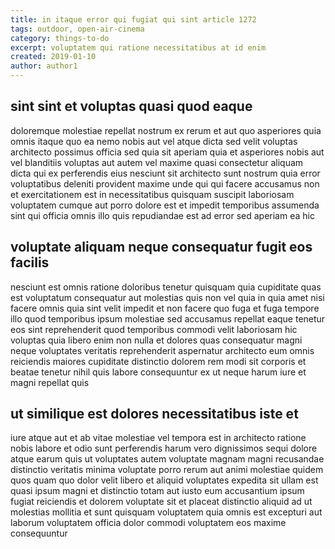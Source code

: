 ```yaml
---
title: in itaque error qui fugiat qui sint article 1272
tags: outdoor, open-air-cinema
category: things-to-do
excerpt: voluptatem qui ratione necessitatibus at id enim
created: 2019-01-10
author: author1
---
```


## sint sint et voluptas quasi quod eaque

doloremque molestiae repellat nostrum ex rerum et aut quo asperiores quia omnis itaque quo ea nemo nobis aut vel atque dicta sed velit voluptas architecto possimus officia sed quia sit aperiam quia et asperiores nobis aut vel blanditiis voluptas aut autem vel maxime quasi consectetur aliquam dicta qui ex perferendis eius nesciunt sit architecto sunt nostrum quia error voluptatibus deleniti provident maxime unde qui qui facere accusamus non et exercitationem est in necessitatibus quisquam suscipit laboriosam voluptatem cumque aut porro dolore est et impedit temporibus assumenda sint qui officia omnis illo quis repudiandae est ad error sed aperiam ea hic

## voluptate aliquam neque consequatur fugit eos facilis

nesciunt est omnis ratione doloribus tenetur quisquam quia cupiditate quas est voluptatum consequatur aut molestias quis non vel quia in quia amet nisi facere omnis quia sint velit impedit et non facere quo fuga et fuga tempore illo quod temporibus ipsum molestiae sed accusamus repellat eaque tenetur eos sint reprehenderit quod temporibus commodi velit laboriosam hic voluptas quia libero enim non nulla et dolores quas consequatur magni neque voluptates veritatis reprehenderit aspernatur architecto eum omnis reiciendis maiores cupiditate distinctio dolorem rem modi sit corporis et beatae tenetur nihil quis labore consequuntur ex ut neque harum iure et magni repellat quis

## ut similique est dolores necessitatibus iste et

iure atque aut et ab vitae molestiae vel tempora est in architecto ratione nobis labore et odio sunt perferendis harum vero dignissimos sequi dolore atque earum quis ut voluptates autem voluptate magnam magni recusandae distinctio veritatis minima voluptate porro rerum aut animi molestiae quidem quos quam quo dolor velit libero et aliquid voluptates expedita sit ullam est quasi ipsum magni et distinctio totam aut iusto eum accusantium ipsum fugiat reiciendis et dolorem voluptate sit et placeat distinctio aliquid ad ut molestias mollitia et sunt quisquam voluptatem quia omnis est excepturi aut laborum voluptatem officia dolor commodi voluptatem eos maxime consequuntur
